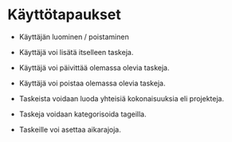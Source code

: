 # Käyttötapaukset

- Käyttäjän luominen / poistaminen

- Käyttäjä voi lisätä itselleen taskeja.  
- Käyttäjä voi päivittää olemassa olevia taskeja.  
- Käyttäjä voi poistaa olemassa olevia taskeja.  

- Taskeista voidaan luoda yhteisiä kokonaisuuksia eli projekteja.  
- Taskeja voidaan kategorisoida tageilla. 
- Taskeille voi asettaa aikarajoja.
